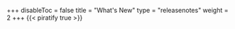 +++
disableToc = false
title = "What's New"
type = "releasenotes"
weight = 2
+++
{{< piratify true >}}